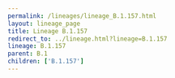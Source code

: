 ```yaml
---
permalink: /lineages/lineage_B.1.157.html
layout: lineage_page
title: Lineage B.1.157
redirect_to: ../lineage.html?lineage=B.1.157
lineage: B.1.157
parent: B.1
children: ['B.1.157']
---
```

